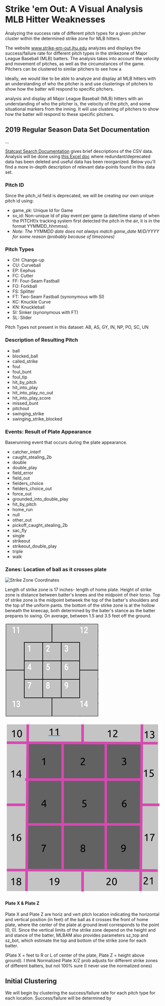 # Strike 'em Out: A Visual Analysis MLB Hitter Weaknesses

Analyzing the success rate of different pitch types for a given pitcher cluster within the determined strike zone for MLB hitters. 

The website www.strike-em-out.jhu.edu analyzes and displays the success/failure rate for different pitch types in the strikezone of Major League Baseball (MLB) batters. The analysis takes into account the velocity and movement of pitches, as well as the circumstances of the game. Pitchers can be clustered to similar pitchers to see how a 

Ideally, we would like to be able to analyze and display all MLB hitters with an understanding of who the pitcher is and use clusterings of pitchers to show how the batter will respond to specific pitchers.


analysis and display all Major League Baseball (MLB)
hitters with an understanding of who the pitcher is, the
velocity of the pitch, and some situational markers
from the inning. It will use clustering of pitchers to
show how the batter will respond to these specific
pitchers.

## 2019 Regular Season Data Set Documentation
... 

[Statcast Search Documentation](https://baseballsavant.mlb.com/csv-docs#events) gives brief descriptions of the CSV data. Analysis will be done using [this Excel doc](https://github.com/CamilaCamacho/hitter_analysis/blob/master/savant_data_analysis_6_pitchers.xlsx) where redundant/deprecated data has been deleted and useful data has been reorganized. Below you'll find a more in-depth description of relevant data-points found in this data set.

### Pitch ID
Since the pitch_id field is deprecated, we will be creating our own unique pitch id using:
* game_pk: Unique Id for Game
* sv_id: Non-unique Id of play event per game (a date/time stamp of when the PITCHf/x tracking system first detected the pitch in the air, it is in the format YYMMDD_hhmmss).
 * _Note: The YYMMDD date does not always match game_date M/D/YYYY for some reason (probably because of timezones)_


### Pitch Types
* CH: Change-up
* CU: Curveball
* EP: Eephus
* FC: Cutter
* FF: Four-Seam Fastball
* FO: Forkball
* FS: Splitter
* FT: Two-Seam Fastball (synonymous with SI)
* KC: Knuckle Curve
* KN: Knuckleball
* SI: Sinker (synonymous with FT)
* SL: Slider 

Pitch Types not present in this dataset: AB, AS, GY, IN, NP, PO, SC, UN

### Description of Resulting Pitch 
* ball
* blocked_ball
* called_strike
* foul
* foul_bunt
* foul_tip
* hit_by_pitch
* hit_into_play
* hit_into_play_no_out
* hit_into_play_score
* missed_bunt
* pitchout
* swinging_strike
* swinging_strike_blocked

### Events: Result of Plate Appearance
Baserunning event that occurs during the plate appearance. 
* catcher_interf
* caught_stealing_2b
* double
* double_play
* field_error
* field_out
* fielders_choice 
* fielders_choice_out
* force_out
* grounded_into_double_play
* hit_by_pitch
* home_run
* null
* other_out
* pickoff_caught_stealing_2b
* sac_fly
* single
* strikeout
* strikeout_double_play
* triple
* walk

### Zones: Location of ball as it crosses plate 

![Strike Zone Coordinates]()

Length of strike zone is 17 inches- length of home plate.
Height of strike zone is distance between batter's knees and the midpoint of their torso. Top of strike zone is the midpoint betweek the top of the batter's shoulders and the top of the uniform pants. 
the bottom of the stirke zone is at the hollow beneath the kneecap, both determined by the bater's stance as the batter prepares to swing. 
On average, between 1.5 and 3.5 feet off the ground.


![Gameday Zones from catcher's perspective](https://github.com/CamilaCamacho/hitter_analysis/blob/master/screenshots/gameday-zones.png)

![Our Strike Zone](https://github.com/CamilaCamacho/hitter_analysis/blob/master/screenshots/StrikeZone21Sections.png)


#### Plate X & Plate Z
Plate X and Plate Z are horiz and vert pitch location 
indicating the horizontal and vertical position (in feet) of the ball as it crosses the front of home plate, where the center of the plate at ground level corresponds to the point (0, 0). Since the vertical limits of the strike zone depend on the height and and stance of the batter, MLBAM also provides parameters sz_top and sz_bot, which estimate the top and bottom of the strike zone for each batter.

(Plate X = feet to R or L of center of the plate, Plate Z = height above ground). 
I *think* Normalized Plate X/Z prob adjusts for different strike zones of different batters, but not 100% sure (I never use the normalized ones)

## Initial Clustering
We will begin by clustering the success/failure rate for each pitch type for each location.
Success/failure will be determined by 
